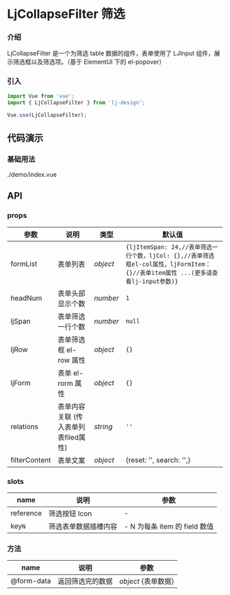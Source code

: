 # LjCollapseFilter 筛选

### 介绍

LjCollapseFilter 是一个为筛选 table 数据的组件，表单使用了 LJInput 组件，展示筛选框以及筛选项。（基于 ElementUI 下的 el-popover）

### 引入

```js
import Vue from 'vue';
import { LjCollapseFilter } from 'lj-design';

Vue.use(LjCollapseFilter);
```

## 代码演示

### 基础用法

<demo-code>./demo/index.vue</demo-code>

## API

### props

| 参数          | 说明                   | 类型     | 默认值                                                                                                                            |
| ------------- | ---------------------- | -------- | --------------------------------------------------------------------------------------------------------------------------------- |
| formList      | 表单列表               | _object_ | `{ljItemSpan: 24,//表单筛选一行个数，ljCol: {},//表单筛选框el-col属性，ljFormItem：{}//表单item属性 ...(更多请查看lj-input参数)}` |
| headNum       | 表单头部显示个数       | _number_ | `1`                                                                                                                               |
| ljSpan        | 表单筛选一行个数       | _number_ | `null`                                                                                                                            |
| ljRow         | 表单筛选框 el-row 属性 | _object_ | `{}`                                                                                                                            |
| ljForm        | 表单 el-rorm 属性      | _object_ | `{}`                                                                                                                              |
| relations     | 表单内容关联 (传入表单列表filed属性)          | _string_ | `''`                                                                                                                              |
| filterContent | 表单文案               | _object_ | {reset: '', search: '',}                                                                                                          |

### slots

| name      | 说明                 | 参数                          |
| --------- | -------------------- | ----------------------------- |
| reference | 筛选按钮 Icon        | -                             |
| key`N`    | 筛选表单数据插槽内容 | - N 为每条 item 的 field 数值 |

### 方法

| name       | 说明             | 参数                |
| ---------- | ---------------- | ------------------- |
| @form-data | 返回筛选完的数据 | _object_ {表单数据} |
